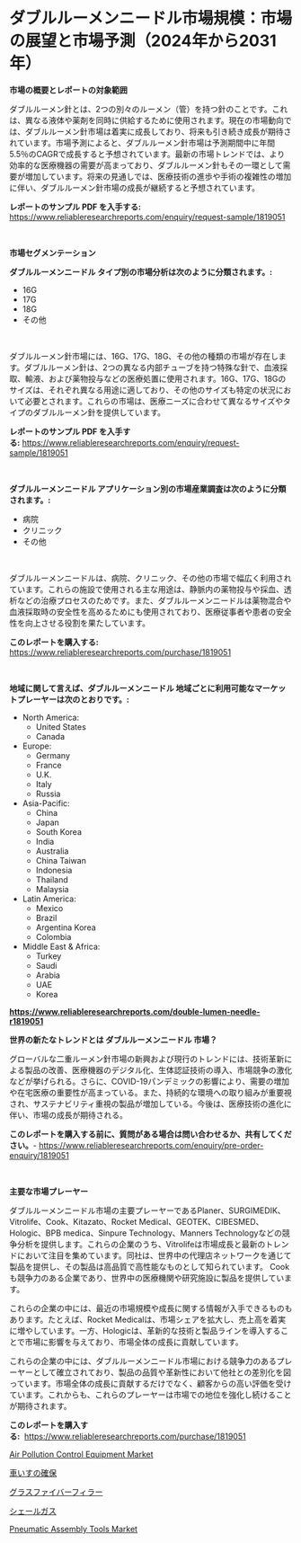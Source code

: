<p><h1>ダブルルーメンニードル市場規模：市場の展望と市場予測（2024年から2031年）</h1></p><p><strong>市場の概要とレポートの対象範囲</strong></p>
<p><p>ダブルルーメン針とは、2つの別々のルーメン（管）を持つ針のことです。これは、異なる液体や薬剤を同時に供給するために使用されます。現在の市場動向では、ダブルルーメン針市場は着実に成長しており、将来も引き続き成長が期待されています。市場予測によると、ダブルルーメン針市場は予測期間中に年間5.5％のCAGRで成長すると予想されています。最新の市場トレンドでは、より効率的な医療機器の需要が高まっており、ダブルルーメン針もその一環として需要が増加しています。将来の見通しでは、医療技術の進歩や手術の複雑性の増加に伴い、ダブルルーメン針市場の成長が継続すると予想されています。</p></p>
<p><strong>レポートのサンプル PDF を入手する:</strong> <a href="https://www.reliableresearchreports.com/enquiry/request-sample/1819051">https://www.reliableresearchreports.com/enquiry/request-sample/1819051</a></p>
<p>&nbsp;</p>
<p><strong>市場セグメンテーション</strong></p>
<p><strong>ダブルルーメンニードル タイプ別の市場分析は次のように分類されます。:</strong></p>
<p><ul><li>16G</li><li>17G</li><li>18G</li><li>その他</li></ul></p>
<p>&nbsp;</p>
<p><p>ダブルルーメン針市場には、16G、17G、18G、その他の種類の市場が存在します。ダブルルーメン針は、2つの異なる内部チューブを持つ特殊な針で、血液採取、輸液、および薬物投与などの医療処置に使用されます。16G、17G、18Gのサイズは、それぞれ異なる用途に適しており、その他のサイズも特定の状況において必要とされます。これらの市場は、医療ニーズに合わせて異なるサイズやタイプのダブルルーメン針を提供しています。</p></p>
<p><strong>レポートのサンプル PDF を入手する:</strong>&nbsp;<a href="https://www.reliableresearchreports.com/enquiry/request-sample/1819051">https://www.reliableresearchreports.com/enquiry/request-sample/1819051</a></p>
<p>&nbsp;</p>
<p><strong> ダブルルーメンニードル アプリケーション別の市場産業調査は次のように分類されます。:</strong></p>
<p><ul><li>病院</li><li>クリニック</li><li>その他</li></ul></p>
<p>&nbsp;</p>
<p><p>ダブルルーメンニードルは、病院、クリニック、その他の市場で幅広く利用されています。これらの施設で使用される主な用途は、静脈内の薬物投与や採血、透析などの治療プロセスのためです。また、ダブルルーメンニードルは薬物混合や血液採取時の安全性を高めるためにも使用されており、医療従事者や患者の安全性を向上させる役割を果たしています。</p></p>
<p><strong>このレポートを購入する:</strong>&nbsp; <a href="https://www.reliableresearchreports.com/purchase/1819051">https://www.reliableresearchreports.com/purchase/1819051</a></p>
<p>&nbsp;</p>
<p><strong>地域に関して言えば、ダブルルーメンニードル 地域ごとに利用可能なマーケットプレーヤーは次のとおりです。:</strong></p>
<p><ul>
    <li>
        North America:
        <ul>
            <li>United States</li>
            <li>Canada</li>
        </ul>
    </li>
    <li>
        Europe:
        <ul>
            <li>Germany</li>
            <li>France</li>
            <li>U.K.</li>
            <li>Italy</li>
            <li>Russia</li>
        </ul>
    </li>
    <li>
        Asia-Pacific:
        <ul>
            <li>China</li>
            <li>Japan</li>
            <li>South Korea</li>
            <li>India</li>
            <li>Australia</li>
            <li>China Taiwan</li>
            <li>Indonesia</li>
            <li>Thailand</li>
            <li>Malaysia</li>
        </ul>
    </li>
    <li>
        Latin America:
        <ul>
            <li>Mexico</li>
            <li>Brazil</li>
            <li>Argentina Korea</li>
            <li>Colombia</li>
        </ul>
    </li>
    <li>
        Middle East & Africa:
        <ul>
            <li>Turkey</li>
            <li>Saudi</li>
            <li>Arabia</li>
            <li>UAE</li>
            <li>Korea</li>
        </ul>
    </li>
    </ul></p>
<p><strong><a href="https://www.reliableresearchreports.com/double-lumen-needle-r1819051">https://www.reliableresearchreports.com/double-lumen-needle-r1819051</a></strong>&nbsp;</p>
<p><strong>世界の新たなトレンドとは ダブルルーメンニードル 市場？</strong></p>
<p><p>グローバルな二重ルーメン針市場の新興および現行のトレンドには、技術革新による製品の改善、医療機器のデジタル化、生体認証技術の導入、市場競争の激化などが挙げられる。さらに、COVID-19パンデミックの影響により、需要の増加や在宅医療の重要性が高まっている。また、持続的な環境への取り組みが重要視され、サステナビリティ重視の製品が増加している。今後は、医療技術の進化に伴い、市場の成長が期待される。</p></p>
<p><strong>このレポートを購入する前に、質問がある場合は問い合わせるか、共有してください。</strong>- <a href="https://www.reliableresearchreports.com/enquiry/pre-order-enquiry/1819051">https://www.reliableresearchreports.com/enquiry/pre-order-enquiry/1819051</a></p>
<p>&nbsp;</p>
<p><strong>主要な市場プレーヤー</strong></p>
<p><p>ダブルルーメンニードル市場の主要プレーヤーであるPlaner、SURGIMEDIK、Vitrolife、Cook、Kitazato、Rocket Medical、GEOTEK、CIBESMED、Hologic、BPB medica、Sinpure Technology、Manners Technologyなどの競争分析を提供します。これらの企業のうち、Vitrolifeは市場成長と最新のトレンドにおいて注目を集めています。同社は、世界中の代理店ネットワークを通じて製品を提供し、その製品は高品質で高性能なものとして知られています。 Cookも競争力のある企業であり、世界中の医療機関や研究施設に製品を提供しています。</p><p>これらの企業の中には、最近の市場規模や成長に関する情報が入手できるものもあります。たとえば、Rocket Medicalは、市場シェアを拡大し、売上高を着実に増やしています。一方、Hologicは、革新的な技術と製品ラインを導入することで市場に影響を与えており、市場全体の成長に貢献しています。</p><p>これらの企業の中には、ダブルルーメンニードル市場における競争力のあるプレーヤーとして確立されており、製品の品質や革新性において他社との差別化を図っています。市場全体の成長に貢献するだけでなく、顧客からの高い評価を受けています。これからも、これらのプレーヤーは市場での地位を強化し続けることが期待されます。</p></p>
<p><strong>このレポートを購入する:</strong>&nbsp;&nbsp;<a href="https://www.reliableresearchreports.com/purchase/1819051">https://www.reliableresearchreports.com/purchase/1819051</a></p>
<p><p><a href="https://github.com/zjyglelu/Market-Research-Report-List-2/blob/main/air-pollution-control-equipment-market.md">Air Pollution Control Equipment Market</a></p><p><a href="https://github.com/RodHoppe07/Market-Research-Report-List-1/blob/main/970702729453.md">車いすの確保</a></p><p><a href="https://github.com/laurenreichert/Market-Research-Report-List-1/blob/main/680616029452.md">グラスファイバーフィラー</a></p><p><a href="https://medium.com/@amarart56456/%E6%AC%A1%E3%81%AE%E6%96%87%E7%AB%A0%E3%82%92%E6%97%A5%E6%9C%AC%E8%AA%9E%E3%81%AB%E7%BF%BB%E8%A8%B3%E3%81%97%E3%81%A6%E3%81%8F%E3%81%A0%E3%81%95%E3%81%84-%E3%82%B7%E3%82%A7%E3%83%BC%E3%83%AB%E3%82%AC%E3%82%B9%E5%B8%82%E5%A0%B4-2031%E5%B9%B4%E3%81%BE%E3%81%A7%E3%81%AE%E3%83%88%E3%83%AC%E3%83%B3%E3%83%89-%E4%BA%88%E6%B8%AC-%E7%AB%B6%E4%BA%89%E5%88%86%E6%9E%90-f1cd7e69beb8">シェールガス</a></p><p><a href="https://github.com/mbisetmhermsr/Market-Research-Report-List-2/blob/main/pneumatic-assembly-tools-market.md">Pneumatic Assembly Tools Market</a></p></p>